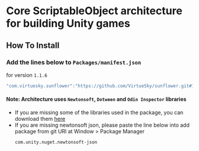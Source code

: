 # Core ScriptableObject architecture for building Unity games

## How To Install

### Add the lines below to `Packages/manifest.json`

for version `1.1.6`
```csharp
"com.virtuesky.sunflower":"https://github.com/VirtueSky/sunflower.git#1.1.6",
```

#### Note: Architecture uses `Newtonsoft`, `Dotween` and `Odin Inspector` libraries
- If you are missing some of the libraries used in the package, you can download them [here](https://drive.google.com/drive/folders/1OdT5EfMDfkQsEleMM6C2-HHav9o0neTS)
- If you are missing newtonsoft json, please paste the line below into add package from git URl at Window > Package Manager
  ```
  com.unity.nuget.newtonsoft-json
  ```

